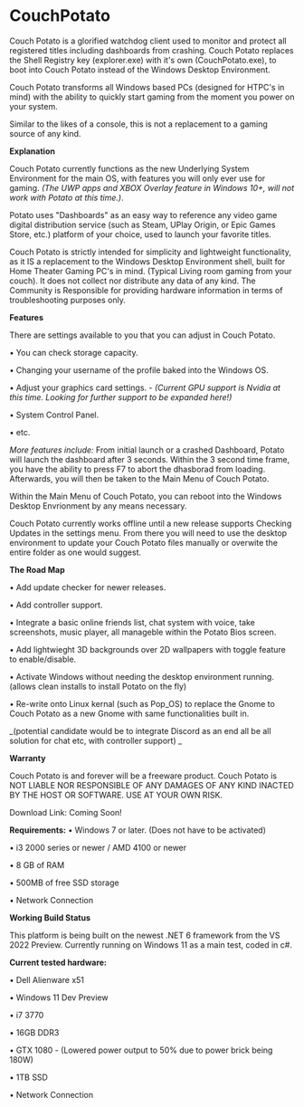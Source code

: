 # CouchPotato
Couch Potato is a glorified watchdog client used to monitor and protect all registered titles including dashboards from crashing. Couch Potato replaces the Shell Registry key (explorer.exe) with it's own (CouchPotato.exe), to boot into Couch Potato instead of the Windows Desktop Environment. 

Couch Potato transforms all Windows based PCs (designed for HTPC's in mind) with the ability to quickly start gaming from the moment you power on your system. 

Similar to the likes of a console, this is not a replacement to a gaming source of any kind. 


**Explanation** 

Couch Potato currently functions as the new Underlying System Environment for the main OS, with features you will only ever use for gaming. 
_(The UWP apps and XBOX Overlay feature in Windows 10+, will not work with Potato at this time.)_.

Potato uses "Dashboards" as an easy way to reference any video game digital distribution service (such as Steam, UPlay Origin, or Epic Games Store, etc.) platform of your choice, used to launch your favorite titles.

Couch Potato is strictly intended for simplicity and lightweight functionality, as it IS a replacement to the Windows Desktop Environment shell, built for Home Theater Gaming PC's in mind. (Typical Living room gaming from your couch). It does not collect nor distribute any data of any kind. The Community is Responsible for providing hardware information in terms of troubleshooting purposes only.

**Features**

There are settings available to you that you can adjust in Couch Potato. 

• You can check storage capacity.

• Changing your username of the profile baked into the Windows OS.

• Adjust your graphics card settings. - _(Current GPU support is Nvidia at this time. Looking for further support to be expanded here!)_

• System Control Panel.

• etc.


_More features include:_ 
From initial launch or a crashed Dashboard, Potato will launch the dashboard after 3 seconds. Within the 3 second time frame, you have the ability to press F7 to abort the dhasborad from loading.  Afterwards, you will then be taken to the Main Menu of Couch Potato. 

Within the Main Menu of Couch Potato, you can reboot into the Windows Desktop Envrionment by any means necessary. 

Couch Potato currently works offline until a new release supports Checking Updates in the settings menu. From there you will need to use the desktop environment to update your Couch Potato files manually or overwite the entire folder as one would suggest.


**The Road Map**

• Add update checker for newer releases.

• Add controller support.

• Integrate a basic online friends list, chat system with voice, take screenshots, music player, all manageble within the Potato Bios screen.

• Add lightwieght 3D backgrounds over 2D wallpapers with toggle feature to enable/disable.

• Activate Windows without needing the desktop environment running. (allows clean installs to install Potato on the fly)

• Re-write onto Linux kernal (such as Pop_OS) to replace the Gnome to Couch Potato as a new Gnome with same functionalities built in.

_(potential candidate would be to integrate Discord as an end all be all solution for chat etc, with controller support) _


**Warranty**

Couch Potato is and forever will be a freeware product. Couch Potato is NOT LIABLE NOR RESPONSIBLE OF ANY DAMAGES OF ANY KIND INACTED BY THE HOST OR SOFTWARE. USE AT YOUR OWN RISK.

Download Link: Coming Soon!


**Requirements:**
• Windows 7 or later.  (Does not have to be activated)

• i3 2000 series or newer / AMD 4100 or newer

• 8 GB of RAM

• 500MB of free SSD storage

• Network Connection



**Working Build Status**

This platform is being built on the newest .NET 6 framework from the VS 2022 Preview. Currently running on Windows 11 as a main test, coded in c#.

**Current tested hardware:**

• Dell Alienware x51

• Windows 11 Dev Preview

• i7 3770

• 16GB DDR3

• GTX 1080 - (Lowered power output to 50% due to power brick being 180W)

• 1TB SSD

• Network Connection
